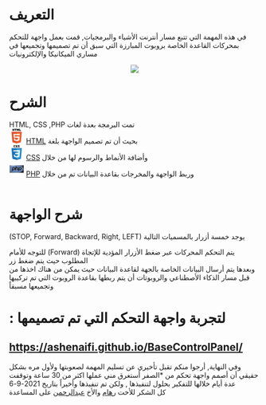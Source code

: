 # التعريف
في هذه المهمة التي تتبع مسار أنترنت الأشياء والبرمجيات, قمت بعمل واجهة للتحكم بمحركات القاعدة الخاصة بروبوت المبارزة التي سبق أن تم تصميمها وتجميعها في مساري الميكانيكا والإلكترونيات
 <p align="center"> <img src="https://user-images.githubusercontent.com/85587466/130161927-7aea2f1f-ef25-4ce9-b4e4-b29e1cf63cb9.png";
 width="50px">
  <br />  
  
  # الشرح
HTML, CSS ,PHP  تمت البرمجة بعدة لغات  
 <img src="https://raw.githubusercontent.com/devicons/devicon/master/icons/html5/html5-original-wordmark.svg" alt="html5" width="30" height="30"/> [HTML](https://html.spec.whatwg.org/) بحيث أن تم تصميم الواجهة بلغة  
 <img src="https://raw.githubusercontent.com/devicons/devicon/master/icons/css3/css3-original-wordmark.svg" alt="css3" width="30" height="30"/> [CSS](https://www.w3.org/Style/CSS/) وأضافة الأنماط والرسوم لها من خلال  
 <img src="https://raw.githubusercontent.com/devicons/devicon/master/icons/php/php-original.svg" alt="php" width="30" height="30"/> [PHP](https://www.php.net/) وربط الواجهة والمخرجات بقاعدة البيانات تم من خلال  
  <br />
  # شرح الواجهة
   (STOP, Forward, Backward, Right, LEFT) يوجد خمسة أزرار بالمسميات التالية  
  
للتوجه للأمام (Forward) يتم التحكم المحركات عبر ضغط الأزرار المؤدية للإتجاة المطلوب حيث يتم ضغط زر     
  وبعدها يتم أرسال البيانات الخاصة بالجهة لقاعدة البيانات حيث يمكن من هناك اخذها من قبل مسار الذكاء الأصطناعي والروبوتات أن يتم ربطها بقاعدة الروبوت التي تم تركيبها وتجميعها مسبقاً
<br />
  # : لتجربة واجهة التحكم التي تم تصميمها 

https://ashenaifi.github.io/BaseControlPanel/
<br />
--------------------------------------------------------------
وفي النهاية, أرجوا منكم تقبل تأخيري عن تسليم المهمة لصعوبتها ولأول مره بشكل حقيقي أن أصمم واجهة تحكم من *الصفر أستغرق مني عملها اكثر من 30 ساعة وتوقفت عدة أيام خلالها للتفكير بحلول لتنفيذها , ولكن تم تنفيذها وأخيراً بتاريخ 2021-9-6   
  كل الشكر للأخت 
  [رهام](https://github.com/rehammahal)
والأخ 
 [عبدالرحمن](https://github.com/Gentle7709)
  على المساعدة
